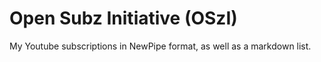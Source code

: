 # Open Subz Initiative (OSzI)
My Youtube subscriptions in NewPipe format, as well as a markdown list.

